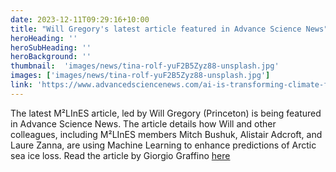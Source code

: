 ```yaml
---
date: 2023-12-11T09:29:16+10:00
title: "Will Gregory's latest article featured in Advance Science News"
heroHeading: ''
heroSubHeading: ''
heroBackground: ''
thumbnail:  'images/news/tina-rolf-yuF2B5Zyz88-unsplash.jpg'
images: ['images/news/tina-rolf-yuF2B5Zyz88-unsplash.jpg']
link: 'https://www.advancedsciencenews.com/ai-is-transforming-climate-forecasts-for-melting-sea-ice/'
---
```


The latest M²LInES article, led by Will Gregory (Princeton) is being featured in Advance Science News. The article details how Will and other colleagues,
including M²LInES members Mitch Bushuk, Alistair Adcroft, and Laure Zanna, are using Machine Learning to enhance predictions of Arctic sea ice loss.
Read the article by Giorgio Graffino [here](https://www.advancedsciencenews.com/ai-is-transforming-climate-forecasts-for-melting-sea-ice/)

